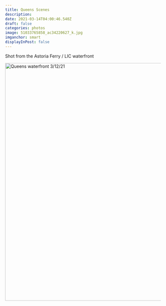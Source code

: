 ```yaml
---
title: Queens Scenes
description: 
date: 2021-03-14T04:00:46.540Z
draft: false
categories: photos
image: 51033765858_ac34220627_k.jpg
imganchor: smart
displayInPost: false
---
```

Shot from the Astoria Ferry / LIC waterfront

<a data-flickr-embed="true" href="https://www.flickr.com/photos/portermoresby/albums/72157718637629458" title="Queens waterfront 3/12/21"><img src="https://live.staticflickr.com/65535/51033765858_077579e5a8_b.jpg" width="1024" height="768" alt="Queens waterfront 3/12/21"></a><script async src="//embedr.flickr.com/assets/client-code.js" charset="utf-8"></script>